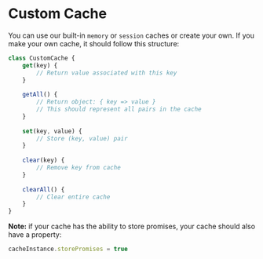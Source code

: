 # Custom Cache

You can use our built-in `memory` or `session` caches or create your own. If you make your own cache, it should follow this structure:

```js
class CustomCache {
    get(key) {
        // Return value associated with this key
    }
    
    getAll() {
        // Return object: { key => value }
        // This should represent all pairs in the cache
    }
    
    set(key, value) {
        // Store (key, value) pair
    }
    
    clear(key) {
        // Remove key from cache
    }
    
    clearAll() {
        // Clear entire cache
    }
}
```

**Note:** if your cache has the ability to store promises, your cache should also have a property:

```js
cacheInstance.storePromises = true
```
